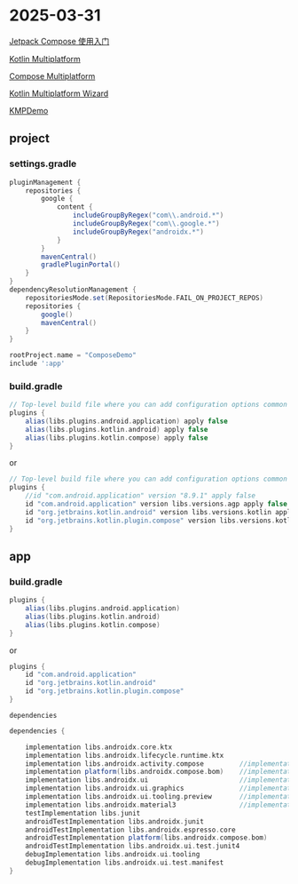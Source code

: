# 2025-03-31

[Jetpack Compose 使用入门](https://developer.android.google.cn/develop/ui/compose/documentation?hl=zh-cn)

[Kotlin Multiplatform](https://www.jetbrains.com/zh-cn/kotlin-multiplatform/)

[Compose Multiplatform](https://www.jetbrains.com/zh-cn/compose-multiplatform/)

[Kotlin Multiplatform Wizard](https://kmp.jetbrains.com/)

[KMPDemo](https://github.com/angcyo/KMPDemo)

## project

### settings.gradle

```groovy
pluginManagement {
    repositories {
        google {
            content {
                includeGroupByRegex("com\\.android.*")
                includeGroupByRegex("com\\.google.*")
                includeGroupByRegex("androidx.*")
            }
        }
        mavenCentral()
        gradlePluginPortal()
    }
}
dependencyResolutionManagement {
    repositoriesMode.set(RepositoriesMode.FAIL_ON_PROJECT_REPOS)
    repositories {
        google()
        mavenCentral()
    }
}

rootProject.name = "ComposeDemo"
include ':app'
```

### build.gradle

```groovy
// Top-level build file where you can add configuration options common to all sub-projects/modules.
plugins {
    alias(libs.plugins.android.application) apply false
    alias(libs.plugins.kotlin.android) apply false
    alias(libs.plugins.kotlin.compose) apply false
}
```

or

```groovy
// Top-level build file where you can add configuration options common to all sub-projects/modules.
plugins {
    //id "com.android.application" version "8.9.1" apply false
    id "com.android.application" version libs.versions.agp apply false
    id "org.jetbrains.kotlin.android" version libs.versions.kotlin apply false
    id "org.jetbrains.kotlin.plugin.compose" version libs.versions.kotlin apply false
}
```

## app

### build.gradle

```groovy
plugins {
    alias(libs.plugins.android.application)
    alias(libs.plugins.kotlin.android)
    alias(libs.plugins.kotlin.compose)
}
```

or

```groovy
plugins {
    id "com.android.application"
    id "org.jetbrains.kotlin.android"
    id "org.jetbrains.kotlin.plugin.compose"
}
```

`dependencies`

```groovy
dependencies {

    implementation libs.androidx.core.ktx
    implementation libs.androidx.lifecycle.runtime.ktx
    implementation libs.androidx.activity.compose         //implementation "androidx.activity:activity-compose:1.10.1"
    implementation platform(libs.androidx.compose.bom)    //implementation platform("androidx.compose:compose-bom:2024.09.00")
    implementation libs.androidx.ui                       //implementation "androidx.compose.ui:ui"
    implementation libs.androidx.ui.graphics              //implementation "androidx.compose.ui:ui-graphics"
    implementation libs.androidx.ui.tooling.preview       //implementation "androidx.compose.ui:ui-tooling-preview"
    implementation libs.androidx.material3                //implementation "androidx.compose.material3:material3"
    testImplementation libs.junit
    androidTestImplementation libs.androidx.junit
    androidTestImplementation libs.androidx.espresso.core
    androidTestImplementation platform(libs.androidx.compose.bom)
    androidTestImplementation libs.androidx.ui.test.junit4
    debugImplementation libs.androidx.ui.tooling
    debugImplementation libs.androidx.ui.test.manifest
}
```